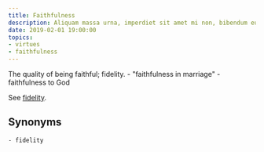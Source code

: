```yaml
---
title: Faithfulness
description: Aliquam massa urna, imperdiet sit amet mi non, bibendum euismod est.
date: 2019-02-01 19:00:00
topics: 
- virtues
- faithfulness
---
```


The quality of being faithful; fidelity.
	- "faithfulness in marriage"
	- faithfulness to God

See [fidelity](../fidelity).

## Synonyms
	- fidelity

